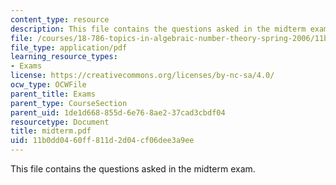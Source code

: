 ```yaml
---
content_type: resource
description: This file contains the questions asked in the midterm exam.
file: /courses/18-786-topics-in-algebraic-number-theory-spring-2006/11b0dd0460ff811d2d04cf06dee3a9ee_midterm.pdf
file_type: application/pdf
learning_resource_types:
- Exams
license: https://creativecommons.org/licenses/by-nc-sa/4.0/
ocw_type: OCWFile
parent_title: Exams
parent_type: CourseSection
parent_uid: 1de1d668-855d-6e76-8ae2-37cad3cbdf04
resourcetype: Document
title: midterm.pdf
uid: 11b0dd04-60ff-811d-2d04-cf06dee3a9ee
---
```

This file contains the questions asked in the midterm exam.